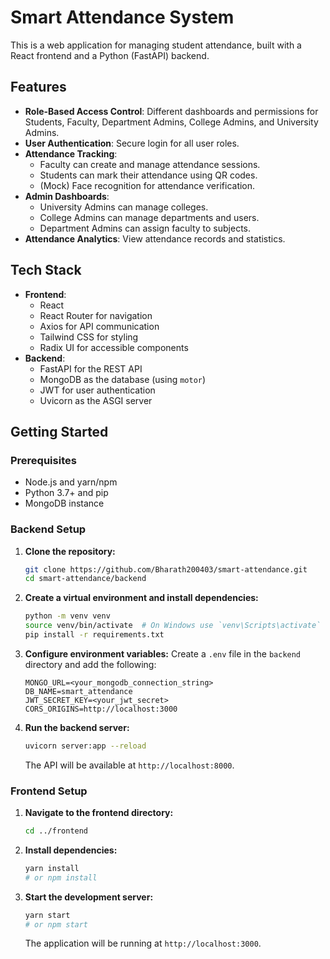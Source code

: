 # Smart Attendance System

This is a web application for managing student attendance, built with a React frontend and a Python (FastAPI) backend.

## Features

*   **Role-Based Access Control**: Different dashboards and permissions for Students, Faculty, Department Admins, College Admins, and University Admins.
*   **User Authentication**: Secure login for all user roles.
*   **Attendance Tracking**:
    *   Faculty can create and manage attendance sessions.
    *   Students can mark their attendance using QR codes.
    *   (Mock) Face recognition for attendance verification.
*   **Admin Dashboards**:
    *   University Admins can manage colleges.
    *   College Admins can manage departments and users.
    *   Department Admins can assign faculty to subjects.
*   **Attendance Analytics**: View attendance records and statistics.

## Tech Stack

*   **Frontend**:
    *   React
    *   React Router for navigation
    *   Axios for API communication
    *   Tailwind CSS for styling
    *   Radix UI for accessible components
*   **Backend**:
    *   FastAPI for the REST API
    *   MongoDB as the database (using `motor`)
    *   JWT for user authentication
    *   Uvicorn as the ASGI server

## Getting Started

### Prerequisites

*   Node.js and yarn/npm
*   Python 3.7+ and pip
*   MongoDB instance

### Backend Setup

1.  **Clone the repository:**
    ```bash
    git clone https://github.com/Bharath200403/smart-attendance.git
    cd smart-attendance/backend
    ```

2.  **Create a virtual environment and install dependencies:**
    ```bash
    python -m venv venv
    source venv/bin/activate  # On Windows use `venv\Scripts\activate`
    pip install -r requirements.txt
    ```

3.  **Configure environment variables:**
    Create a `.env` file in the `backend` directory and add the following:
    ```
    MONGO_URL=<your_mongodb_connection_string>
    DB_NAME=smart_attendance
    JWT_SECRET_KEY=<your_jwt_secret>
    CORS_ORIGINS=http://localhost:3000
    ```

4.  **Run the backend server:**
    ```bash
    uvicorn server:app --reload
    ```
    The API will be available at `http://localhost:8000`.

### Frontend Setup

1.  **Navigate to the frontend directory:**
    ```bash
    cd ../frontend
    ```

2.  **Install dependencies:**
    ```bash
    yarn install
    # or npm install
    ```

3.  **Start the development server:**
    ```bash
    yarn start
    # or npm start
    ```
    The application will be running at `http://localhost:3000`.